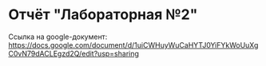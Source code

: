 # Отчёт "Лабораторная №2"

Ссылка на google-документ: https://docs.google.com/document/d/1uiCWHuyWuCaHYTJ0YiFYkWoUuXgC0vN79dACLEgzd2Q/edit?usp=sharing

